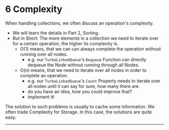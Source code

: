 # 6 Complexity
When handling collections, we often discuss an operation's complexity.
- We will learn the details in Part 2, Sorting.
- But in Short: The more elements in a collection we need to iterate over for a certain operation, the higher its complexity is.
  - O(1) means, that we can can always complete the operation without running over all nodes.
    - e.g. our `TurboLinkedQueue`'s `Dequeue` Function can directly dequeue the Node without running through all Nodes.
  - O(n) means, that we need to iterate over all nodes in order to complete an operation.
    - e.g. our `TurboLinkedQueue`'s `Count` Property needs to iterate over all nodes until it can say for sure, how many there are.
    - do you have an idea, how you could improve that?
    - implement it!

The solution to such problems is usually to cache some information. We often trade Complexity for Storage. In this case, the solutions are quite easy.

---
